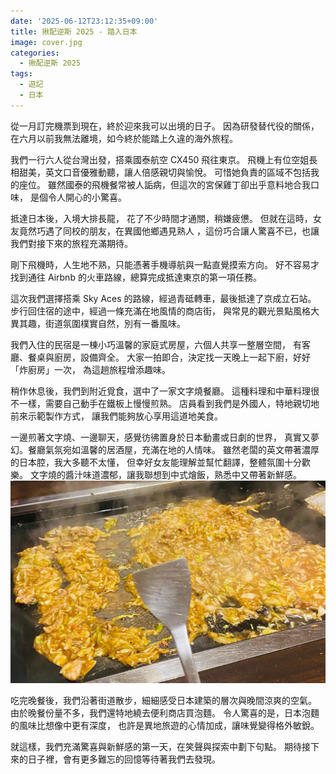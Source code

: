 ```yaml
---
date: '2025-06-12T23:12:35+09:00'
title: 揪配逆斯 2025 - 踏入日本
image: cover.jpg
categories:
  - 揪配逆斯 2025
tags:
  - 遊記
  - 日本
---
```


從一月訂完機票到現在，終於迎來我可以出境的日子。
因為研發替代役的關係，在六月以前我無法離境，如今終於能踏上久違的海外旅程。

我們一行六人從台灣出發，搭乘國泰航空 CX450 飛往東京。
飛機上有位空姐長相甜美，英文口音優雅動聽，讓人倍感親切與愉悅。
可惜她負責的區域不包括我的座位。
雖然國泰的飛機餐常被人詬病，但這次的宮保雞丁卻出乎意料地合我口味，
是個令人開心的小驚喜。

抵達日本後，入境大排長龍，
花了不少時間才通關，稍嫌疲憊。
但就在這時，女友竟然巧遇了同校的朋友，在異國他鄉遇見熟人
，這份巧合讓人驚喜不已，也讓我們對接下來的旅程充滿期待。

剛下飛機時，人生地不熟，只能憑著手機導航與一點直覺摸索方向。
好不容易才找到通往 Airbnb 的火車路線，總算完成抵達東京的第一項任務。

這次我們選擇搭乘 Sky Aces 的路線，經過青砥轉車，最後抵達了京成立石站。
步行回住宿的途中，經過一條充滿在地風情的商店街，
與常見的觀光景點風格大異其趣，街道氛圍樸實自然，別有一番風味。

我們入住的民宿是一棟小巧溫馨的家庭式房屋，六個人共享一整層空間，
有客廳、餐桌與廚房，設備齊全。
大家一拍即合，決定找一天晚上一起下廚，好好「炸廚房」一次，
為這趟旅程增添趣味。

稍作休息後，我們到附近覓食，選中了一家文字燒餐廳。
這種料理和中華料理很不一樣，需要自己動手在鐵板上慢慢煎熟。
店員看到我們是外國人，特地親切地前來示範製作方式，
讓我們能夠放心享用這道地美食。

一邊煎著文字燒、一邊聊天，感覺彷彿置身於日本動畫或日劇的世界，
真實又夢幻。餐廳氣氛宛如溫馨的居酒屋，充滿在地的人情味。
雖然老闆的英文帶著濃厚的日本腔，我大多聽不太懂，
但幸好女友能理解並幫忙翻譯，整體氛圍十分歡樂。
文字燒的醬汁味道濃郁，讓我聯想到中式燴飯，熟悉中又帶著新鮮感。
![](dinner.jpg)

吃完晚餐後，我們沿著街道散步，細細感受日本建築的層次與晚間涼爽的空氣。
由於晚餐份量不多，我們還特地繞去便利商店買泡麵。
令人驚喜的是，日本泡麵的風味比想像中更有深度，
也許是異地旅遊的心情加成，讓味覺變得格外敏銳。

就這樣，我們充滿驚喜與新鮮感的第一天，在笑聲與探索中劃下句點。
期待接下來的日子裡，會有更多難忘的回憶等待著我們去發現。
